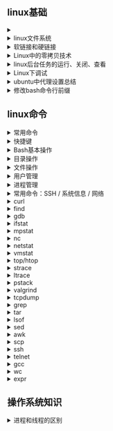 ## linux基础

<details>
<summary></summary>
</details>

<details>
<summary>linux文件系统</summary>

# Linux文件系统详解

Linux的文件系统要从Ext2讲起

操作系统管理文件除了要管理文件内容外，还需要管理文件的属性，如文件的rwx权限和文件属性(拥有者、群组、时间等)。文件系统通常会将这两部分内容保存到不同的区块，权限与属性放到inode中，实际文件内容则放到data block区块中。另外，还有一个超级区块(superblock)会记录整个文件系统的整体信息，包括inode和block的总量、使用量、剩余量等

每个inode与block都有编号，这三者的意义简略说明如下：

- superblock：记录此filesystem的整体信息，包括inode/block的总量、使用量、剩余量，以及文件系统的格式与相关信息
- inode：记录文件的属性，一个文件占用一个inode，同时记录此文件的数据所在的block号码
- block：实际记录文件的内容，若文件太大时，会占用多个block

superblock


[linux文件系统详解](https://blog.csdn.net/yuexiaxiaoxi27172319/article/details/45241923)

[鸟哥linux私房菜-认识Linux文件系统](https://wizardforcel.gitbooks.io/vbird-linux-basic-4e/content/59.html)

</details>

<details>
<summary>软链接和硬链接</summary>

</details>

<details>
<summary>Linux中的零拷贝技术</summary>

</details>

<details>
<summary>linux后台任务的运行、关闭、查看</summary>

# linux的后台任务运行、关闭、查看

## 1. &

  加在命令后，使该命令后台执行，如：
  ```
  # 在后台每10s执行一次test.sh脚本
  watch -n 10 sh test.sh &  
  ```

## 2. nohup

  配合`&`达到后台运行的任务脱离终端的目的
  ```
  nohup watch -n 10 sh test.sh &  
  ```

## 3. ctrl+z

  将一个正在前台运行的命令放到后台，并且处于暂停状态

## 4. jobs

  查看在当前后台运行的任务
  `-l`选项可显示所有任务的PID

## 5. fg

  将后台运行的任务调到前台继续运行，通过`fg %jobnumber`可以将制定任务调出

## 6. bg

  将一个在后台暂停的任务，变成在后台继续运行，如果后台有多个任务暂停，可以使用`bg %jobnumber`将指定任务继续

## 7. kill

  杀死后台任务，有两种方式：
  - 通过`jobs -l`查看后台任务的PID，然后执行`kill pid`
  - 通过`jobs`查看后台任务job号，然后执行`kill %jobnumber`

</details>

<details>
<summary>Linux下调试</summary>

# Linux调试工具

[参考教程](https://blog.csdn.net/paladinzh/article/details/91354900)https://www.jianshu.com/p/55cf1fa7a467

## 输出log

最简单快捷的调试方式，可以快速定位bug，可以利用文本分析工具awk/sed/grep快速在大量日志中找到错误信息

## GDB

GDB调试查看[这篇文章](command/gdb.md)

## strace

strace是用来跟踪系统调用的工具。

它最简单的用途是跟踪一个程序整个生命周期里所有的系统调用，并把调用参数和返回值以文本的方式输出。

strace还可以跟踪发给进程的信号。支持attach正在运行的进程strace -p <pid>，当多线程环境下，需要跟踪某个线程的系统调用，可以先ps -efL | grep <process name>查找出该进程，然后调用starace -p <pid>进行分析

strace用法请看[这篇文章](command/strace.md)

## pstack
用来跟踪进程栈，比如我们发现一个服务一直处于work状态（如假死状态，好似死循环），使用这个命令就能轻松定位问题所在；可以在一段时间内，多执行几次pstack，若发现代码栈总是停在同一个位置，那个位置就需要重点关注，很可能就是出问题的地方

pstack用法请看[这篇文章](command/pstack.md)

## core dump文件
在进程收到某些信号而终止运行时，将此时进程地址空间的内容以及有关进程状态的其他信息写到core文件中，例如我们平时的非法访问内存产生segment fault错误，利用gdb可以查看到到底是哪里发生了异常。有时候可以人为的向进程发送信号kill -11 <pid>，查看此时系统运行的状态，例如多线程下程序突然停住了，此时就可能发生了死锁，可以人为的产生信号，再来分析core dump。

## valgrind
包含很多工具：

Memcheck。这是valgrind应用最广泛的工具，一个重量级的内存检查器，能够发现开发中绝大多数内存错误使用情况，比如：使用未初始化的内存，使用已经释放了的内存，内存访问越界等。这也是本文将重点介绍的部分。

Callgrind。它主要用来检查程序中函数调用过程中出现的问题。

Cachegrind。它主要用来检查程序中缓存使用出现的问题。

Helgrind。它主要用来检查多线程程序中出现的竞争问题。

Massif。它主要用来检查程序中堆栈使用中出现的问题。

Extension。可以利用core提供的功能，自己编写特定的内存调试工具。

默认使用的就是memcheck工具，在c++中指针的使用，一不留神就会产生异常，就可以利用memcheck进行检查。个人一般用--track-origins=yes来定位未初始化变量的位置。

valgrind用法请看[这篇文章](command/valgrind.md)

## tcpdump

抓包用的，在开发网络应用的时候很给力,结合awk/sed/grep可以快速查找网络数据包

tcpdump用法请看[这篇文章](command/tcpdump.md)

</details>

<details>
<summary>ubuntu中代理设置总结</summary>

# ubuntu中代理设置总结

## 1. 全局环境变量

```
$ sudo vi /etc/environment
```

加入：

```
http_proxy=http://myproxy.server.com:8080/
https_proxy=http://myproxy.server.com:8080/
ftp_proxy=http://myproxy.server.com:8080/
no_proxy="localhost,127.0.0.1,localaddress,.localdomain.com"
HTTP_PROXY=http://myproxy.server.com:8080/
HTTPS_PROXY=http://myproxy.server.com:8080/
FTP_PROXY=http://myproxy.server.com:8080/
NO_PROXY="localhost,127.0.0.1,localaddress,.localdomain.com"
```

## 2. gtk3 应用代理

```
gsettings set org.gnome.system.proxy mode 'manual'
gsettings set org.gnome.system.proxy.http host 'myproxy.server.com'
gsettings set org.gnome.system.proxy.http port 8080
```

## 3. apt-get 代理

```
$ sudo vi /etc/apt/apt.conf.d/95proxies
```

新增文件内容：
```
Acquire::http::proxy "http://myproxy.server.com:8080/";
Acquire::ftp::proxy "ftp://myproxy.server.com:8080/";
Acquire::https::proxy "https://myproxy.server.com:8080/";
```

## 4. git 代理

4.1 http 及 https
```
git config --global http.proxy http://myproxy.server.com:8080
git config --global https.proxy https://myproxy.server.com:8080
```

4.2 git://协议代理
```
$ sudo apt-get install socat
$ sudo vi /usr/bin/gitproxy
```

```
--------------------------
#!/bin/bash

PROXY=myproxy.server.com
PROXYPORT=8080
PROXYAUTH=username:password
exec socat STDIO PROXY:$PROXY:$1:$2,proxyport=$PROXYPORT,proxyauth=$PROXYAUTH
--------------------------
```
```
$ sudo chmod +x /usr/bin/gitproxy
$ git config --global core.gitproxy gitproxy
```

</details>

<details>
<summary>修改bash命令行前缀</summary>

# 修改bash命令行前缀

## 强制开始bash颜色

ubuntu 中 `~/.bashrc` 中一般都有 `force_color_prompt=yes` 选项，把注释去掉即可

## PS1中的关键字

| 关键字 | 说明 |
| --- | --- |
| `\H` | 完整的主机名称 |
| `\h` | 仅取主机的第一个名字,到“.”结束 |
| `\u` | 当前用户的用户名 |
| `\w` | 完整的工作目录名称。宿主目录(如/hom/peter)会以~代替   |
| `\W` | 利用basename取得工作目录名称，所以只会列出最后一个目录 |
| `\$` | 提示字符，如果是root时，提示符为:#,普通用户则为:$|
| `\#` | 显示命令的编号(如30,31...) |
| `\t` | 显示时间为24小时格式，如：HH:MM:SS |
| `\T` | 显示时间为12小时格式 |
| `\A` | 显示时间为24小时格式:  HH:MM |
| `\d` | 代表日期,格式为weekday month date, 例如："Tue May 26" |
| `\v` | bash的版本信息 |

## 自定义前缀

在`~/.bashrc`末尾添加如下内容：

```
export PS1='[\u@\h \W]\$'
```

或者修改预设PS1值

</details>

## linux命令

<details>
<summary>常用命令</summary>

| 命令 | 效果 |
| --- | --- |
| `ssh -D 7001 -fTNnC root@129.226.69.149` | sock5代理：本地端口7001的数据转发到远程服务器129.226.69.149转发出去 |
| `ssh -CqTnN -L 0.0.0.0:8443:192.168.1.2:443  user@192.168.1.3` | 正向代理：将本地主机的8443端口，通过192.168.1.3转发到192.168.1.2:443 |
| `ssh -CqTnN -R 0.0.0.0:8443:192.168.1.2:443  user@202.115.8.1` | 反向代理：将外网主机（202.115.8.1）端口（8443）转发到内网主机 192.168.1.2:443 |
| `python -m SimpleHTTPServer 8000` | 利用python启动一个简单的本地服务器,root为命令启动目录 |
| <code>history \| awk '{a[$2]++}END{for(i in a){print a[i] " " i}}' \| sort -rn \| head</code> | 列出最常使用的十个命令 |
| <code>netstat -n \| awk '/^tcp/ {++tt[$NF]} END {for (a in tt) print a, tt[a]}'</code> | 列出所有网络状态：ESTABLISHED/TIME_WAIT/FIN_WAIT1/FIN_WAIT2 |
| `sshfs name@server:/path/to/folder /path/to/mount/point` | 使用ssh挂载远程文件目录到本地 |
| <code>ps aux \| sort -nk +4 \| tail</code> | 显示前十个运行的进程并按内存使用量排序 |
| `while sleep 1;do tput sc;tput cup 0 $(($(tput cols)-29));date;tput rc;done&` | 终端右上角显示时钟 |
| <code>wget -qO - "http://www.tarball.com/tarball.gz" \| tar zxvf -</code> | 从网络上的压缩文件中解出一个文件夹，并避免保存中间文件 |
| `python -c "import test.pystone;print(test.pystone.pystones())"` | 性能测试：测量处理器性能 |
| `dd if=/dev/zero of=/dev/null bs=1M count=32768` | 性能测试：测试内存带宽 |
| `mount /path/to/file.iso /mnt/cdrom -oloop` | Linux下挂载一个iso文件 |
| `ssh -t hostA ssh hostB` | 通过主机A直接ssh到主机B |
| `wget -r -l1 --no-parent -nH -nd -P/tmp -A".gif,.jpg" http://example.com/images` | 下载一个网站的所有图片 |
| <code>lsof -P -i -n \| cut -f 1 -d " " \| uniq \| tail -n +2</code> | 显示当前正在使用网络的进程 |
| `:w !sudo tee > /dev/null %` | vim中保存一个没有权限的文件 |
| **grep** |  |
| `grep -i "the" demo_file` | 文件中查找字符串 |
| `grep -r "ramesh" *` | 在一个文件夹下递归查找包含字符串"ramesh"的文件 |
| `grep -A 3 -i "the" demo_file` | 输出成功匹配的行以及之后的三行 |
| **文件查找** |  |
| `find . -inname *.c` | 查找当前目录下以.c结尾的文件，忽略大小写 |
| `find . -type f -newermt "2010-01-01" ! -newermt "2010-06-01"` | 按照日期范围查找文件 |
| <code>find / -size +500M -print0 \| xargs -0 du -m \| sort -nr</code> | 查找500M以上的大文件，按文件大小排序输出 |
| `find -iname "MyProgram.c" -exec md5sum {} \` | 对找到的文件执行某个命令 |
| `find ~ -empty` | 查找家目录下的空文件 |
| **软件管理** |  |
| `apt install xxx` | 安装软件 |
| `apt update && apt upgrade` | 更新系统 |
| `apt remove xxx` | 卸载软件 |
| `dpkg -i xxx.deb` | 安装本地软件 |
| `dpkg --list` | 列出所安装的软件包 |
| `dpkg --status package_name` | 确定是否安装了一个软件包 |
| `apt-cache show package_name` | 显示所安装软件包的信息 |
| `dpkg --search file_name` | 查找安装了某个文件的软件包 |
| **解压缩打包** |  |
| `tar cvf archive_name.tar dirname/` | 创建一个新的tar文件 |
| `tar xvf archive_name.tar` | 解压tar文件 |
| `tar tvf archive_name.tar` | 查看tar文件 |
| `gzip test.txt` | 创建一个*.gz的压缩文件 |
| `gzip -d test.txt.gz` | 解压*.gz文件 |
| `gzip -l test.txt.gz` | 显示压缩比率 |
| `tar zxvf test.tar.gz -C dir/` | 解压*.tar.gz文件到指定文件夹 |
| `bzip2 test.txt` | 创建*.bz2压缩文件 |
| `bzip2 -d test.txt.gz` | 解压*.bz2文件 |
| <code>objdump -x xxx.so \| grep NEEDED</code> | linux查看依赖的库 |
| <code>objdump -x 可执行程序名 \| grep NEEDED</code> | 查看可执行程序依赖的库 |
| `ldd xxx.so` | 查看缺少的库 |

</details>

<details>
<summary>快捷键</summary>

| 快捷键 | 说明 |
| --- | --- |
| `CTRL+A` | 移动到行首，同 `<Home>` |
| `CTRL+B` | 向后移动，同 `<Left>` |
| `CTRL+C` | 结束当前命令 |
| `CTRL+D` | 删除光标前的字符，同 `<Delete>` ，或者没有内容时，退出会话 |
| `CTRL+E` | 移动到行末，同 `<End>` |
| `CTRL+F` | 向前移动，同 `<Right>` |
| `CTRL+G` | 退出当前编辑（比如正在 `CTRL+R` 搜索历史时） |
| `CTRL+H` | 删除光标左边的字符，同 `<Backspace>` |
| `CTRL+K` | 删除光标位置到行末的内容 |
| `CTRL+L` | 清屏并重新显示 |
| `CTRL+N` | 移动到命令历史的下一行，同 `<Down>` |
| `CTRL+O` | 类似回车，但是会显示下一行历史 |
| `CTRL+P` | 移动到命令历史的上一行，同 `<Up>` |
| `CTRL+R` | 历史命令反向搜索，使用 `CTRL+G` 退出搜索 |
| `CTRL+S` | 历史命令正向搜索，使用 `CTRL+G` 退出搜索 |
| `CTRL+T` | 交换前后两个字符 |
| `CTRL+U` | 删除字符到行首 |
| `CTRL+V` | 输入字符字面量，先按 `CTRL+V` 再按任意键 |
| `CTRL+W` | 删除光标左边的一个单词 |
| `CTRL+X` | 列出可能的补全 |
| `CTRL+Y` | 粘贴前面 `CTRL+u/k/w` 删除过的内容 |
| `CTRL+Z` | 暂停前台进程返回 bash，需要时可用 `fg` 将其切换回前台 |
| `CTRL+_` | 撤销（undo），有的终端将 `CTRL+_` 映射为 `CTRL+/` 或 `CTRL+7` |
| `ALT+b ` | 向后（左边）移动一个单词 |
| `ALT+d ` | 删除光标后（右边）一个单词 |
| `ALT+f ` | 向前（右边）移动一个单词 |
| `ALT+t ` | 交换字符 |
| `ALT+BACKSPACE` | 删除光标前面一个单词，类似 `CTRL+W`，但不影响剪贴板 |
| `CTRL+X CTRL+X` | 连续按两次 `CTRL+X`，光标在当前位置和行首来回跳转 |
| `CTRL+X CTRL+E` | 用你指定的编辑器，编辑当前命令 |

</details>

<details>
<summary>Bash基本操作</summary>

| 命令 | 说明 |
| --- | --- |
| exit                | 退出当前登陆 |
| env                 | 显示环境变量 |
| echo $SHELL         | 显示你在使用什么 SHELL |
| bash                | 使用 bash，用 exit 返回 |
| which bash          | 搜索 $PATH，查找哪个程序对应命令 bash |
| whereis bash        | 搜索可执行，头文件和帮助信息的位置，使用系统内建数据库 |
| whatis bash         | 查看某个命令的解释，一句话告诉你这是干什么的 |
| clear               | 清初屏幕内容 |
| reset               | 重置终端（当你不小心 cat 了一个二进制，终端状态乱掉时使用） |

</details>


<details>
<summary>目录操作</summary>

| 命令 | 说明 |
| --- | --- |
| cd                  | 返回自己 $HOME 目录 |
| cd {dirname}        | 进入目录 |
| pwd                 | 显示当前所在目录 |
| mkdir {dirname}     | 创建目录 |
| mkdir -p {dirname}  | 递归创建目录 |
| pushd {dirname}     | 目录压栈并进入新目录 |
| popd                | 弹出并进入栈顶的目录 |
| dirs -v             | 列出当前目录栈 |
| cd -                | 回到之前的目录 |
| cd -{N}             | 切换到目录栈中的第 N个目录，比如 cd -2 将切换到第二个 |

</details>

<details>
<summary>文件操作</summary>

| 命令 | 说明 |
| --- | --- |
| ls                  | 显示当前目录内容，后面可接目录名：ls {dir} 显示指定目录 |
| ls -l               | 列表方式显示目录内容，包括文件日期，大小，权限等信息 |
| ls -1               | 列表方式显示目录内容，只显示文件名称，减号后面是数字 1 |
| ls -a               | 显示所有文件和目录，包括隐藏文件（.开头的文件/目录名） |
| ln -s {fn} {link}   | 给指定文件创建一个软链接 |
| cp {src} {dest}     | 拷贝文件，cp -r dir1 dir2 可以递归拷贝（目录） |
| rm {fn}             | 删除文件，rm -r 递归删除目录，rm -f 强制删除 |
| mv {src} {dest}     | 移动文件，如果 dest 是目录，则移动，是文件名则覆盖 |
| touch {fn}          | 创建或者更新一下制定文件 |
| cat {fn}            | 输出文件原始内容 |
| any_cmd > {fn}      | 执行任意命令并将标准输出重定向到指定文件 |
| more {fn}           | 逐屏显示某文件内容，空格翻页，q 退出 |
| less {fn}           | 更高级点的 more，更多操作，q 退出 |
| head {fn}           | 显示文件头部数行，可用 head -3 abc.txt 显示头三行 |
| tail {fn}           | 显示文件尾部数行，可用 tail -3 abc.txt 显示尾部三行 |
| tail -f {fn}        | 持续显示文件尾部数据，可用于监控日志 |
| nano {fn}           | 使用 nano 编辑器编辑文件 |
| vim {fn}            | 使用 vim 编辑文件 |
| diff {f1} {f2}      | 比较两个文件的内容 |
| wc {fn}             | 统计文件有多少行，多少个单词 |
| chmod 644 {fn}      | 修改文件权限为 644，可以接 -R 对目录循环改权限 |
| chgrp group {fn}    | 修改文件所属的用户组 |
| chown user1 {fn}    | 修改文件所有人为 user1, chown user1:group1 fn 可以修改组 |
| file {fn}           | 检测文件的类型和编码 |
| basename {fn}       | 查看文件的名字（不包括路径） |
| dirname {fn}        | 查看文件的路径（不包括名字） |
| grep {pat} {fn}     | 在文件中查找出现过 pat 的内容 |
| grep -r {pat} .     | 在当前目录下递归查找所有出现过 pat 的文件内容 |
| stat {fn}           | 显示文件的详细信息 |

</details>


<details>
<summary>用户管理</summary>

| 命令 | 说明 |
| --- | --- |
| whoami              | 显示我的用户名 |
| who                 | 显示已登陆用户信息，w / who / users 内容略有不同 |
| w                   | 显示已登陆用户信息，w / who / users 内容略有不同 |
| users               | 显示已登陆用户信息，w / who / users 内容略有不同 |
| passwd              | 修改密码，passwd {user} 可以用于 root 修改别人密码 |
| finger {user}       | 显示某用户信息，包括 id, 名字, 登陆状态等 |
| adduser {user}      | 添加用户 |
| deluser {user}      | 删除用户 |
| w                   | 查看谁在线 |
| su                  | 切换到 root 用户 |
| su -                | 切换到 root 用户并登陆（执行登陆脚本） |
| su {user}           | 切换到某用户 |
| su -{user}          | 切换到某用户并登陆（执行登陆脚本） |
| id {user}           | 查看用户的 uid，gid 以及所属其他用户组 |
| id -u {user}        | 打印用户 uid |
| id -g {user}        | 打印用户 gid |
| write {user}        | 向某用户发送一句消息 |
| last                | 显示最近用户登陆列表 |
| last {user}         | 显示登陆记录 |
| lastb               | 显示失败登陆记录 |
| lastlog             | 显示所有用户的最近登陆记录 |
| sudo {command}      | 以 root 权限执行某命令 |

</details>

<details>
<summary>进程管理</summary>

| 命令 | 说明 |
| --- | --- |
| ps                        | 查看当前会话进程 |
| ps ax                     | 查看所有进程，类似 ps -e |
| ps aux                    | 查看所有进程详细信息，类似 ps -ef |
| ps auxww                  | 查看所有进程，并且显示进程的完整启动命令 |
| ps -u {user}              | 查看某用户进程 |
| ps axjf                   | 列出进程树 |
| ps xjf -u {user}          | 列出某用户的进程树 |
| ps -eo pid,user,command   | 按用户指定的格式查看进程 |
| ps aux | grep httpd       | 查看名为 httpd 的所有进程 |
| ps --ppid {pid}           | 查看父进程为 pid 的所有进程 |
| pstree                    | 树形列出所有进程，pstree 默认一般不带，需安装 |
| pstree {user}             | 进程树列出某用户的进程 |
| pstree -u                 | 树形列出所有进程以及所属用户 |
| pgrep {procname}          | 搜索名字匹配的进程的 pid，比如 pgrep apache2 |
| kill {pid}                | 结束进程 |
| kill -9 {pid}             | 强制结束进程，9/SIGKILL 是强制不可捕获结束信号 |
| kill -KILL {pid}          | 强制执行进程，kill -9 的另外一种写法 |
| kill -l                   | 查看所有信号 |
| kill -l TERM              | 查看 TERM 信号的编号 |
| killall {procname}        | 按名称结束所有进程 |
| pkill {procname}          | 按名称结束进程，除名称外还可以有其他参数 |
| top                       | 查看最活跃的进程 |
| top -u {user}             | 查看某用户最活跃的进程 |
| any_command &             | 在后台运行某命令，也可用 CTRL+Z 将当前进程挂到后台 |
| jobs                      | 查看所有后台进程（jobs） |
| bg                        | 查看后台进程，并切换过去 |
| fg                        | 切换后台进程到前台 |
| fg {job}                  | 切换特定后台进程到前台 |
| trap cmd sig1 sig2        | 在脚本中设置信号处理命令 |
| trap "" sig1 sig2         | 在脚本中屏蔽某信号 |
| trap - sig1 sig2          | 恢复默认信号处理行为 |
| nohup {command}           | 长期运行某程序，在你退出登陆都保持它运行 |
| nohup {command} &         | 在后台长期运行某程序 |
| disown {PID|JID}          | 将进程从后台任务列表（jobs）移除 |
| wait                      | 等待所有后台进程任务结束 |

</details>

<details>
<summary>常用命令：SSH / 系统信息 / 网络</summary>

| 命令 | 说明 |
| --- | --- |
| ssh user@host             | 以用户 user 登陆到远程主机 host |
| ssh -p {port} user@host   | 指定端口登陆主机 |
| ssh-copy-id user@host     | 拷贝你的 ssh key 到远程主机，避免重复输入密码 |
| scp {fn} user@host:path   | 拷贝文件到远程主机 |
| scp user@host:path dest   | 从远程主机拷贝文件回来 |
| scp -P {port} ...         | 指定端口远程拷贝文件 |
| uname -a                  | 查看内核版本等信息 |
| man {help}                | 查看帮助 |
| man -k {keyword}          | 查看哪些帮助文档里包含了该关键字 |
| info {help}               | 查看 info pages，比 man 更强的帮助系统 |
| uptime                    | 查看系统启动时间 |
| date                      | 显示日期 |
| cal                       | 显示日历 |
| vmstat                    | 显示内存和 CPU 使用情况 |
| vmstat 10                 | 每 10 秒打印一行内存和 CPU情况，CTRL+C 退出 |
| free                      | 显示内存和交换区使用情况 |
| df                        | 显示磁盘使用情况 |
| du                        | 显示当前目录占用，du . --max-depth=2 可以指定深度 |
| uname                     | 显示系统版本号 |
| hostname                  | 显示主机名称 |
| showkey -a                | 查看终端发送的按键编码 |
| ping {host}               | ping 远程主机并显示结果，CTRL+C 退出 |
| ping -c N {host}          | ping 远程主机 N 次 |
| traceroute {host}         | 侦测路由连通情况 |
| mtr {host}                | 高级版本 traceroute |
| host {domain}             | DNS 查询，{domain} 前面可加 -a 查看详细信息 |
| whois {domain}            | 取得域名 whois 信息 |
| dig {domain}              | 取得域名 dns 信息 |
| route -n                  | 查看路由表 |
| netstat -a                | 列出所有端口 |
| netstat -an               | 查看所有连接信息，不解析域名 |
| netstat -anp              | 查看所有连接信息，包含进程信息（需要 sudo） |
| netstat -l                | 查看所有监听的端口 |
| netstat -t                | 查看所有 TCP 链接 |
| netstat -lntu             | 显示所有正在监听的 TCP 和 UDP 信息 |
| netstat -lntup            | 显示所有正在监听的 socket 及进程信息 |
| netstat -i                | 显示网卡信息 |
| netstat -rn               | 显示当前系统路由表，同 route -n |
| ss -an                    | 比 netstat -an 更快速更详细 |
| ss -s                     | 统计 TCP 的 established, wait 等 |
| wget {url}                | 下载文件，可加 --no-check-certificate 忽略 ssl 验证 |
| wget -qO- {url}           | 下载文件并输出到标准输出（不保存） |
| curl -sL {url}            | 同 wget -qO- {url} 没有 wget 的时候使用 |
| sz {file}                 | 发送文件到终端，zmodem 协议 |
| rz                        | 接收终端发送过来的文件 |

</details>

<details>
<summary>curl</summary>

# curl

## 设置代理

`curl -v`可以确定代理是否设置成功

- 1. 传参代理

每次访问都需要写代理参数：

```
curl -x socks5://127.0.0.1:7001 http://www.google.com
```

- 2. 设置配置文件

每次下载都会自动使用代理：

```
vim ~/.curlrc

socks5 = "127.0.0.1:7001"
```

如果临时不需要代理使用以下参数：

```
curl --noproxy "*" http://www.google.com
```

</details>

<details>
<summary>find</summary>

# find、locate、whereis、which、grep等查找命令

## find

find命令用来在指定目录下查找文件。任何位于参数之前的字符串都将被视为欲查找的目录名。
如果使用该命令时，不设置任何参数，则find命令将在当前目录下查找子目录与文件。并且将查找到的子目录和文件全部进行显示。

https://blog.csdn.net/wzzfeitian/article/details/40985549
https://www.runoob.com/linux/linux-comm-find.html
https://man.linuxde.net/find

## locate

## whereis

## which

## grep

https://www.runoob.com/linux/linux-comm-grep.html
https://man.linuxde.net/grep

</details>

<details>
<summary>gdb</summary>

# GDB调试工具

## 1. 命令行GDB调试

使用gdb调试，编译时要用-g选项，并使用-O级优化

### 1.1 常用命令

| 命令 | 简写 | 命令说明 |
| :--- | :--- | :------- |
| list | l | 显示多行源代码 |
| break n | b n | 在第n行设置断点 |
| break if | b if | 当满足某个条件时停止 |
| delete n | d n | 删除断点 |
| disable |  | 禁用断点 |
| enable |  | 启用断点 |
| info | i | 描述程序状态，比如：i break显示有哪些断点 |
| run | r | 开始运行程序 |
| display | disp | 跟踪查看某个变量，每次停下来都显示其值 |
| print | p | 打印内部变量值 |
| watch |  | 监视变量新旧值变化 |
| step | s | 下一步 |
| next | n | 下一条语句 |
| continue | c | 继续运行程序，直到遇到下一个断点 |
| finish |  | 跳出当前函数 |
| set var name = v |  | 设置变量的值 |
| backtrace | bt | 查看堆栈 |
| start |  | 开始执行程序，在main函数的第一条语句前停下 |
| frame | f | 查看栈帧 |
| quit | q | 离开gdb |
| edit |  | 在gdb中进行编辑 |
| whatis |  | 查看变量的类型 |
| search |  | 搜索源文件中的文本 |
| file |  | 装入需要调试的程序 |
| kill |  | 终止正在调试的程序 |


### 1.2 gdb调试多进程

1. 先运行服务器，然后找到目标子进程的PID，再将其附加(attach)到gdb调试器
  ```
  attach <pid>
  ```

2. 调试器选项`follow-work-mode`
  `follow-fork-mode`选项允许我们选择程序在执行fork系统调用之后是继续调试父进程还是调试子进程，在启动gdb之后通过下面的命令设置：
  ```
  set follow-fork-mode child  //调试子进程
  set follow-fork-mode parent //调试父进程
  ```
3. 调试器选项`detach-on-fork`
  `detach-on-fork`选项指示gdb在fork后调试某个进程时，是断开(detach)另一个进程的调试还是交给gdb控制
  ```
  set detach-on-fork [on|off]
  ```
  - on：表示断开另一个进程
  - off：gdb将控制父进程和子进程。当follow-frok-mode指定的进程被调试时，另一个进程处于暂停(suspended)状态

### 1.3. gdb调试多线程

gdb有一组命令可辅助多线程程序的调试：

- info threads：显式当前可调试的所有线程。gdb会为每个线程分配一个ID，我们可以使用这个ID来操作对应的线程，ID前有*号的线程是当前被调试的线程

- thread ID：调试目标ID指定的线程

- set scheduler-locking [off|on|step]：调试多线程程序时，默认除了被调试的线程在执行外，其他线程也在继续执行。通过这个命令可以只让被调试的线程运行：

  该命令设置scheduler-locking的值：
  - off代表不锁定任何线程，即所有线程都可以继续执行
  - on表示只有当前调试线程会继续执行
  - step表示在单步执行时，除了next过一个函数的情况(这其实是一个设置断点然后continue的行为)以外，只有当前线程执行

调试进程池和线程池程序时：可以先将池中的进程个数或线程个数减少至1，以观察程序逻辑是否正确，然后逐步增加进程和线程的数量，以调试进程或线程的同步是否正确

### 1.4. 调试core dump

core dump又叫核心转储, 当程序运行过程中发生异常, 程序异常退出时, 由操作系统把程序当前的内存状况存储在一个core文件中, 叫core dump. (linux中如果内存越界会收到SIGSEGV信号，然后就会core dump)

#### 1.4.1 造成segment fault，产生core dump的可能原因

- 内存访问越界

  - 由于使用错误的下标，导致数组访问越界

  - 搜索字符串时，依靠字符串结束符来判断字符串是否结束，但是字符串没有正常的使用结束符

  - 使用strcpy, strcat, sprintf, strcmp, strcasecmp等字符串操作函数，将目标字符串读/写爆。应该使用strncpy, strlcpy, strncat, strlcat, snprintf, strncmp, strncasecmp等函数防止读写越界。

- 多线程程序使用了线程不安全的函数

- 多线程读写的数据未加锁保护。对于会被多个线程同时访问的全局数据，应该注意加锁保护，否则很容易造成core dump

- 非法指针

  - 使用空指针

  - 随意使用指针转换。一个指向一段内存的指针，除非确定这段内存原先就分配为某种结构或类型，或者这种结构或类型的数组，否则不要将它转换为这种结构或类型的指针，而应该将这段内存拷贝到一个这种结构或类型中，再访问这个结构或类型。这是因为如果这段内存的开始地址不是按照这种结构或类型对齐的，那么访问它时就很容易因为bus error而core dump.

- 堆栈溢出.不要使用大的局部变量（因为局部变量都分配在栈上），这样容易造成堆栈溢出，破坏系统的栈和堆结构，导致出现莫名其妙的错误。

#### 1.4.2 配置操作系统使其产生core文件

首先通过ulimit命令查看一下系统是否配置支持了dump core的功能。通过ulimit -c或ulimit -a，可以查看core file大小的配置情况，如果为0，则表示系统关闭了dump core。可以通过ulimit -c unlimited来打开。 **若发生了段错误，但没有core dump，可能是由于系统禁止core文件的生成。**

解决方法:
```
$ulimit -c unlimited　　（只对当前shell进程有效）
```
或在~/.bashr*　的最后加入： ulimit -c unlimited （一劳永逸）

查看系统是否禁止core文件生成：

```
\# ulimit -c

0

$ ulimit -a

core file size          (blocks, -c) 0

data seg size           (kbytes, -d) unlimited

file size               (blocks, -f) unlimited
```

#### 1.4.3 用gdb查看core文件

发生core dump之后, 用gdb进行查看core文件的内容, 以定位文件中引发core dump的行.

```
gdb [exec file]  \[ core file]
```

如: 

```
gdb ./test test.core
```

#### 1.4.4 使用core文件定位core dump位置

先使用命令 gdb [exec file]  \[ core file]查看core文件，然后输入where命令，gdb就会输出coredump的位置。


### 1.5. 调试宏

调试宏需要gcc在编译时加上`-ggdb3`参数，然后可以使用下面的gdb宏调试命令来查看宏：

- info macro：查看这个宏在哪些文件被引用，以及宏定义是什么样的
- macro：查看宏展开的样子

### 1.6. 源文件

有时候使用gdb调试提示找不到源文件，这时候需要注意两点：

- 编译时是否加-g参数以及保护debug信息
- 源码路径是否设置正确，可以使用gdb的`directory`命令来设置源文件的目录

### 1.7. 条件断点

```
break [where] if [condition]
```

### 1.8. 命令行参数

如果调试的程序运行时需要命令行参数，有两种方法设置：

- gdb命令行的`-args`参数
- gdb环境中`set args`命令

### 1.9. x命令

无需变量名查看内存

### 1.10. command命令

command命令可以将一组gdb命令打包，当断点到达时，自动执行command打包的gdb命令

### 1.11. 调试脚本

优点：

- 自己定义一些方便的命令，比如打印STL容器中的内容
- 不用每次打开gdb都要重新打一次断点

使用方法：

一般有三种方法：https://blog.csdn.net/cnsword/article/details/16337031

好用的调试脚本推荐：

- 查看STL容器：http://www.yolinux.com/TUTORIALS/src/dbinit_stl_views-1.03.txt
- gdb init：https://github.com/gdbinit/Gdbinit/blob/master/gdbinit

参考：

[gdb中应该知道的几个调试方法](https://coolshell.cn/articles/3643.html)

[使用gdb调试多进程程序](https://www.ibm.com/developerworks/cn/linux/l-cn-gdbmp/index.html)

## 2. 图像界面调试

### 2.1 gdb自带的tui

```
gdb --tui a.out
```

更具体的使用方法参考[该博客](https://blog.csdn.net/xu415/article/details/19021759)

### 2.2 在浏览器显示调试界面---gdbgui

[Github项目地址](https://github.com/cs01/gdbgui)

#### 2.2.1 安装：

```
curl https://raw.githubusercontent.com/cs01/pipx/master/get-pipx.py | python3

pipx install gdbgui
```

#### 2.2.2 使用：

```
gdbgui -p 10001 -r "a.out"
```
-p 制定端口号 -r 表示远程remote调试

运行之后就可以在本地浏览器调试服务器程序

[参考教程](https://blog.csdn.net/songchuwang1868/article/details/86132281)
</details>

<details>
<summary>ifstat</summary>

# ifstat

ifstat(interface statistics)：简单的网络流量监测工具
常用选项如下：
-a 监测系统上的所有网卡接口
-i 指定要监测的网卡接口
-t 在每行输出信息前加上时间戳
-b 以Kbit/s为单位显示数据，而不是默认的KB/s
delay 采样间隔(单位为s)，即每隔delay的时间输出一次统计信息
count 采样次数，即共输出count次统计信息

</details>

<details>
<summary>mpstat</summary>

# mpstat

mpstat(multi-processor statistics)：实时监测多个处理器系统上每个CPU的使用情况
mpstat的典型用法是：
mpstat [-P {|ALL}] [interval [count]]
P 指定要监控的CPU号(0~CPU个数-1)，ALL表示监听所有CPU
interval：采样间隔(单位是s)，即每隔interval的时间输出一次统计情况
count：采样次数，即共输出count次统计信息

</details>

<details>
<summary>nc</summary>

# nc

nc(netcat)用来快速构建网络连接：
* 可以让它以服务器方式运行，监听某个端口并接收客户连接，因此它可以用来调试客户端程序
* 也可以使之以客户端方式运行，向服务器发起连接并收发数据，因此它可以用来调试服务器程序，此时的行为类似于telnet

nc命令常用选项：
-i 设置数据包传送的时间间隔
-l 以服务器方式运行，监听指定端口 nc命令默认以客户端方式运行
-k 重复接受并处理某个端口上的所有连接，必须与-l选项一起使用
-n 使用IP地址表示主机，而不是主机名；使用数字表示端口号，而不是服务名称
-p 当nc命令以客户端方式运行时，强制其使用指定的端口号
-s 设置本地主机发送出的数据包的IP地址
-C 将CR和LF两个字符作为行结束符
-u 使用UDP协议，nc命令默认使用的传输层协议是TCP协议
-w 如果nc客户端在指定时间内没有检测到任何输入，则退出
-X 当nc客户端和代理服务器通信时，该选项指定它们之间使用的通信协议。目前nc支持的代理协议包括4:(socks4) 5:(socks5) connect(HTTPS proxy)，nc默认使用socks5
-x 指定目标代理服务器的IP地址和端口号
   例如：从Kongming20连接到ernest-laptop上的squid代理服务器，并通过它访问www.baidu.com的Web服务：
   $ nc -x ernest-laptop:1080 -X connect www.baidu.com 80
-z 扫描目标机器上的某个或某些服务是否开启(端口扫描)
   例如：扫描机器ernest-laptop上端口号20~50之间的服务：
   $ nc -z ernest-laptop 20-50

</details>

<details>
<summary>netstat</summary>

# netstat

netstat是一个功能很强大的网络信息统计工具，它可以打印本地网卡接口上的全部连接、路由表信息、网卡接口信息等。
netstat主要使用它来显示TCP连接及状态信息，要获得路由表信息和网卡接口信息，可以使用输出内容更丰富的route和ifconfig命令
netstat命令常用的选项：
-n 使用IP地址表示主机，而不是主机名；使用数字表示端口号，而不是服务名称
-a 显示结果中也包含监听socket
-t 仅显示TCP连接
-r 显示路由信息
-i 显示网卡接口的数据流量
-c 每隔1s输出一次
-o 显示socket定时器(比如保活定时器)的信息
-p 显示socket所属的进程的PID和名字

</details>

<details>
<summary>vmstat</summary>

# vmstat

vmstat(virtual memory statistics)：实时输出系统的各种资源的使用情况，比如进程信息、内存使用、CPU使用率以及IO使用情况
vmstat选项和参数：
-f 显示系统自启动以来执行的fork次数
-s 显示内存相关的统级信息以及多种系统活动的数量(CPU上下文切换次数)
-d 显示磁盘相关的统计信息
-p 显示指定磁盘分区的统计信息
-S 使用指定单位显示 参数k、K、m、M分别代表1000、1024、1000000和1048576字节
delay 采样间隔(单位为s)，即每隔delay的时间输出以此统计信息
count 采样次数，即共输出count统计信息

</details>

<details>
<summary>top/htop</summary>

</details>

<details>
<summary>strace</summary>

# strace

strace只能统计发生的内核态的程序异常，如果故障发生在用户态，则要使用[ltrace](command/ltrace.md)

## strace是什么？

strace是一个可用于诊断、调试的Linux用户空间跟踪器，可以用它来监控用户空间进程和内核的交互，比如系统调用、信号传递、进程状态变更等

> strace的底层使用内核的ptrace特性来实现其功能

我们都知道，在Linux中，进程并不能直接访问硬件设备，所以进程在读取磁盘文件、接收网络数据等操作时，需要将用户态模式切换到内核态，然后调用系统调用来进行这行操作。而strace则可以通过监控一个进程产生的系统调用，包括其参数，返回值，执行消耗的时间、调用次数、成功和失败的次数等来了解一个进程

**一个简单的例子来说明：**

假如有个叫some_serve的软件包，启动时报错，查看日志和输出时只能看出来似乎是初始化日志失败，但具体什么原因导致的呢？

启动命令：

```
./some_server ./conf/some_server.conf
```

输出：

```
FATAL: InitLogFile failed
```

这时候我们可以使用strace看看：
```
strace -tt -f ./some_server ./conf/some_server.conf
```
查看输出的时候，我们可以看到在输出错误前有个open系统调用调用失败:

```
open("/usr/local/apps/some_server/log//server_agent.log", O_RDWR|O_CREAT|O_APPEND|O_LARGEFILE, 0666) = -1 ENOENT (No such file or directory)
```
open返回错误码-1，系统错误号为ENOENT，我们通过查看open系统调用的man手册，找到ENOENT对应的错误发生原因即可解决该问题


## strace怎么用？

### strace两种运行模式

- 一种是通过它启动要跟踪的进程，这时在原本的命令前加上strace即可。比如我们要跟踪 "ls -lh /var/log/messages" 这个命令的执行，可以这样：

  ```
  strace ls -lh /var/log/messages
  ```

- 另外一种是跟踪已经在运行的进程，在不中断进程执行的情况下，理解它在干嘛。 这时给strace传递个-p pid 选项即可。

  ```
  //先得到程序的进程id
  pidof some_server
  //然后跟踪该进程
  strace -p <pid>
  ```
### strace常用选项

- -tt 每行输出前，显示毫秒级别的时间
- -T 显示每次系统调用花费的时间
- -v 对某些系统调用，打印完整的环境变量、文件stat结构
- -f 追踪目标进程及其所有子进程
- -e 控制要跟踪的事件和跟踪行为，比如指定要跟踪的系统调用名称
- -o 把strace的输出单独写到指定文件
- -s 当系统调用的某个参数是字符串时，最多输出指定长度的内容，默认32字节
- -p 指定要跟踪的进程pid，要跟踪多个pid，重复多次-p选项即可

例如：跟踪nginx，看启动时都访问了哪些文件：
```
strace -tt -T -f -e trace=file -o /data/log/strace.log -s 1024 ./nginx
```
其中`-e trace=file`指定只显示和文件访问相关的系统调用，像这样可用的选项都有：

- -e trace=file 跟踪和文件访问相关的调用(参数中有文件名)
- -e trace=process 和进程管理相关的调用，如fork/exec/exit_group
- -e trace=network 和网络通信相关的调用，如socket/sendto/connect
- -e trace=signal 信号发送和处理相关调用，如kill/sigaction
- -e trace=desc 和文件描述符相关调用，如write/read/select/epoll
- -e trace=ipc 和进程间通信相关调用，如shmget

绝大多数情况下，我们使用上面的组合名字就够了，如果实在需要跟踪具体的系统调用时，要注意c库和底层系统调用的区别：

> 比如，我们知道创建进程使用的fork函数，但在glibc中，fork调用实际上映射到了更底层的clone系统调用。所以使用strace时，得指定-e trace=clone，而不是-e trace=fork

## strace问题定位案例

### 定位进程异常退出

问题：

> 机器上有个叫做run.sh的常驻脚本，运行一分钟后会死掉，需要查出死因

定位：

进程还在运行时，通过ps命令获取其pid，假设得到其pid为24298
```
strace -o strace.log -tt -p 24298
```
查看strace.log，我们在最后2行看到如下内容：
```
22:47:42.803937 wait4(-1,  <unfinished ...>
22:47:43.228422 +++ killed by SIGKILL +++
```
可以看到，进程是被其他进程用KILL信号杀死的。通过分析发现，是机器上的一个监控脚本在监控一个叫做run.sh的进程，当发现run.sh的进程数大于2时，就会把它杀死重启，结果导致该run.sh脚本被误杀

进程被杀退出时，strace会输出kill by SIGX(SIGX表示发送给进程的信号)，那么，进程自己退出时会输出什么呢？

以下面的程序test_exit为例，使用strace分析其退出时的情况：
```
#include <stdio.h>
#include <stdlib.h>

int main(int argc, char **argv) {
       exit(1);
}
```

使用strace跟踪该程序：
```
strace -tt -e trace=process -f ./test_exit
```

输出：
```
23:07:24.672849 execve("./test_exit", ["./test_exit"], [/* 35 vars */]) = 0
23:07:24.674665 arch_prctl(ARCH_SET_FS, 0x7f1c0eca7740) = 0
23:07:24.675108 exit_group(1)           = ?
23:07:24.675259 +++ exited with 1 +++
```

可以看出，进程自己退出时(调用exit函数，或从main函数返回)，最终调用的exit_group系统调用，并且strace会输出exited with x(x为退出码)

> exit_group是exit函数底层真正调用的系统调用

### 定位共享内存异常

有个服务启动报错：
```
shmget 267264 30097568: Invalid argument
Can not get shm...exit!
```

错误日志大概告诉我们获取共享内存时出错，通过strace查看：
```
strace -tt -f -e trace=ipc ./a_mon_svr ../conf/a_mon_svr.conf
```

输出：
```
22:46:36.351798 shmget(0x5feb, 12000, 0666) = 0
22:46:36.351939 shmat(0, 0, 0)          = ?
Process 21406 attached
22:46:36.355439 shmget(0x41400, 30097568, 0666) = -1 EINVAL (Invalid argument)
shmget 267264 30097568: Invalid argument
Can not get shm...exit!
```

通过strace的输出，我们知道是shmget系统调用出错了，errno是EINVAL，然后我们就可以通过查看shmget的man手册去查询错误原因了

### 性能分析

加入有两个shell脚本完成同样的功能，我们需要对比两个脚本的系统调用情况和所花的时间情况

可以使用strace的`-c`和`-f`选项分别统计时间和同时统计每个进程的子进程情况

[参考文章](https://www.linuxidc.com/Linux/2018-01/150654.htm)

</details>

<details>
<summary>ltrace</summary>

</details>

<details>
<summary>pstack</summary>

# pstack

pstack是一个shell脚本，用于打印正在运行的进程的栈跟踪信息，pstack命令必须由相应进程的属主或root进行，可以使用pstack来确定进程挂起的位置。此命令允许使用的唯一选项是要检查的进程的PID

如果我们发现一个服务一直处于work状态(如假死状态，就像死循环)，使用这个命令就能轻松定位问题所在。可以在一段时间内，多执行几次pstack，若发现代码栈总是停在同一个位置，那个位置就需要重点关注，很可能就是出问题的地方

## 示例：查看bash程序进程栈

```
# 查看bash进程的pid
ps -fe | grep bash

# 假设pid为7013
pstack 7013
```

</details>

<details>
<summary>valgrind</summary>

</details>

<details>
<summary>tcpdump</summary>

# tcpdump

tcpdump是一款经典的网络抓包工具，它的常见选项如下：
-n 使用IP地址表示主机，而不是主机名；使用数字表示端口号，而不是服务名称
-i 指定要监听的网卡接口。"-i any"表示抓取所有网卡接口上的数据包
-v 输出比较详细的信息，比如，显示IP数据包中的TTL和TOS信息
-t 不打印时间戳
-e 显示以太网帧头部信息
-c 仅抓取指定数量的数据包
-x 以十六进制数显示数据包的内容，但不显示包中以太网帧的头部信息
-X 与-x选项类似，不过还打印每个十六进制字节对应的ASCII字符
-XX 与-X相同，不过还打印以太网帧的头部信息
-s 设置抓包时的抓取长度。当数据包的长度超过抓取长度时，tcpdump抓取到的将是被截断的数据包。在4.0以及以前的版本中，默认的抓包长度是68字节。这对于IP、TCP和UDP等协议已经足够了，但对于像DNS、NFS这样的协议，68字节通常不能通纳一个完整的数据包。不过4.0之后的版本，默认的抓包长度被修改为65535字节，因此基本不用担心抓包长度的问题
-S 以绝对值显示TCP报文段的序号，而不是相对值
-w 将tcpdump的输出以特殊的格式定向到某个文件
-r 从文件读取数据包信息并显示之

tcpdump还支持用表达式进一步过滤数据包。tcpdump表达式的操作数分为3种：类型(type)、方向(dir)和协议(proto)，下面依次介绍：
* 类型，解释其后面紧跟着的参数的含义。tcpdump支持的类型包括host、net、port和portrange。它们分别指定主机名(或IP地址)，用CIDR方法表示的网络地址，端口号以及端口范围
  例如：要抓取1.2.3.0/255.255.255.0网络上的数据包，可以使用如下命令：
  $ tcpdump net 1.2.3.0/24
* 方向，src指定数据包的发送端，dst指定数据包的目的端
  比如：要抓取进入端口13579的数据包：
  $ tcpdump dst port 13579
* 协议，指定目标协议
  比如：要抓取所有ICMP数据包：
  $ tcpdump icmp
  
还可以使用逻辑操作符来组织上述操作数以创建更复杂的表达式。
tcpdump支持的逻辑操作符包括and(或&&)、or(或||)、not(或!)
例如：抓取主机ernest-laptop和所有非Kongming20的主机之间交换的IP数据包：
  $ tcpdump ip host ernest-laptop and not Kongming20

如果表达式比较复杂，可以使用括号将他们分组，不过在使用括号时，要么使用反斜杠"\"对它转义，要么用单引号"'"，以避免它被shell所解释
例如：要抓取来自主机10.0.2.4，目标端口是3389或22的数据包：
  $ tcpdump 'src 10.0.2.4 and (dst port 3389 or 22)'

tcpdump还允许直接使用数据包中的部分协议字段的内容来过滤数据包
例如：仅抓取TCP同步报文段：
  $ tcpdump 'tcp[13] & 2 != 0'
  这是因为TCP头部的第14个字节的第2个位正是同步标志，该命令还可以表示为：
  $ tcpdump 'tcp[tcpflags] & tcp-syn != 0'

更多用法参考tcpdump的man手册

</details>

<details>
<summary>grep</summary>

</details>

<details>
<summary>tar</summary>

</details>

<details>
<summary>lsof</summary>

# lsof

lsof(list open file)：列出当前系统打开的文件描述符，通过这个命令我们可以了解某个进程打开了哪些文件描述符，或者我们感兴趣的文件描述符被哪些进程打开了

lsof常用选项：
-i 显示socket文件描述符。使用方法如下：
   $ lsof -i [46] [protocol][@hostname|ipaddr][:service|port]
     4表示IPv4协议，6表示IPv6协议
     protocol：指定传输层协议，可以是TCP或者UDP
     hostname：指定主机名
     ipaddr：指定主机IP地址
     service：服务名
     port：端口号
     例如：要显示所有连接到主机192.168.1.108的ssh服务的socket文件描述符：
     $ lsof -i@192.168.1.108:22
   如果-i选项后不指定任何参数，则lsof命令将显示所有socket文件描述符
-u 显示指定用户启动的所有进程打开的所有文件描述符
-c 显示指定的命令打开的所有的文件描述符
   例如：查看websrv程序打开了哪些文件描述符：
   $ lsof -c websrv
-p 显示指定进程打开的文件描述符
-t 仅显示打开了目标文件描述符的进程的PID

例：查看websrv服务器打开的文件描述符
$ ps -ef | grep websrv      #先获取websrv程序的进程号
$ sudo lsof -p 6346         #用-p选项指定进程号
COMMAND PID     USER    FD  TYPE    DEVICE  SIZE/OFF    NODE    NAME
websrv  6246    shuang  cwd DIR     8,3     4096        1199520 /home/shuang/codes/pool_thread
...
lsof输出的表格各个字段的意义如下：
* COMMAND：执行程序所执行的终端命令(默认仅显示前9个字符)
* PID：文件描述符所属进程的PID
* USER：拥有该文件描述符的用户的用户名
* FD：文件描述符的描述：
    cwd：进程的工作目录
    rtd：用户的根目录
    txt：进程运行的程序代码
    mem：直接映射到内存中的文件
    数字+访问权限组合：数字是文件描述符的具体值，访问权限r、w、u分别为可读、可写、可读可写
* TYPE：文件描述符类型：
    DIR：目录
    REG：普通文件
    CHR：字符设备文件
    IPv4：IPv4类型的socket文件描述符
    0000：未知类型
* DEVICE：文件所属设备：
    对于字符设备和块设备，表示方法为"主设备号，次设备号"，例"8,3"：8表示这是一个SCSI硬盘，3表示这是该硬盘上的第3个分区，即sda3
    假设程序的标准输入、标准输出和标准错误输出为"136,3"，则136表示这是一个伪终端，3表示它是第3个伪终端，即/dev/pts/3
    对于FIFO类型的文件，比如管道和socket，该字段将显示一个内核引用目标文件的地址，或者是其i节点号
* SIZE/OFF：文件大小或偏移值
    对字符设备或FIFO类型的文件定义文件大小没有意义，所以该字段将显示一个偏移值
    如果该字段显示为"0t*"或"0x*"，则表示是一个偏移值，否则表示文件大小
* NODE：文件的i节点号
        对于socket，则显示为协议类型，如TCP
* NAME：文件名

</details>

<details>
<summary>sed</summary>

# sed 

https://coolshell.cn/articles/9104.html?utm_source=tuicool&utm_medium=referral

</details>

<details>
<summary>awk</summary>

# awk

https://coolshell.cn/articles/9070.html?utm_source=tuicool&utm_medium=referral

</details>

<details>
<summary>scp</summary>

# scp

scp(secure copy)是用于在Linux下进行远程文件拷贝的命令，scp的传输是加密的，所以可能会稍微影响速度

## scp命令参数：

- -1 强制scp使用协议ssh1
- -2 强制scp使用协议ssh2
- -4 强制scp只使用IPv4寻址
- -6 强制scp只使用IPv6寻址
- -r 递归复制整个目录
- -C 允许压缩(将-C标志传递给ssh，从而打开压缩功能)
- -p 保留原文件的修改时间，访问时间和访问权限
- -q 安静模式，不显示传输进度条、警告及诊断信息
- -B 使用批处理模式(传输过程中不询问传输口令或短语)
- -v 详细方式显示输出。scp和ssh会显示出整个过程的调试信息
- -P port 指定数据传输用到的端口号
- -l 限制最大传输速度，单位为kbit/s
- -F ssh_config 指定一个ssh配置文件，此参数直接传递给ssh
- -i identity_file 从指定文件中读取传输时使用的秘钥文件，此参数直接传递给ssh
- -c cipher 以cipher将数据传输进行加密，这个选项将直接传递给ssh
- -S program 指定加密传输时所使用的程序，此程序必须能够理解ssh的选项
- -o ssh_option 通过命令行为ssh设置某个特殊属性

## scp使用方式：

- 远端文件/目录下载到本地：
  ```
  scp user@host:/val/file.tar.gz /val/file.tar.gz
  scp -r user@host:/val/dir/ /val/dir/
  # 将远端多个文件下载到本地
  scp user@host:/path/dir/\{foot.txt,bar.txt\} .
  ```

- 本地文件/目录上传到远端：
  ```
  scp /val/file.tar.gz user@host:/val/file.tar.gz
  scp -r /val/dir/ user@host:/val/dir/
  # 将多个文件上传到远端目录
  scp foo.txt bar.txt user@host:/path/dir/
  ```

- 将文件从一个远程主机复制到另一个远程主机
  ```
  scp user1@host1:/path/foo.txt user2@host2:/path/dir/
  ```

</details>

<details>
<summary>ssh</summary>

# ssh

## ssh介绍

ssh是一种网络协议，用于计算机之间的加密登录，ssh采用公钥加密，所以保证了两个计算机之间交流的信息安全

ssh只是一种协议，存在多种实现，本文针对的实现是openssh，它是自由软件，应用非常广泛

### ssh风险--中间人攻击

ssh连接的整个过程是这样的：

- 1.远程主机收到用户的登录请求，把自己的公钥发送给用户
- 2.用户使用这个公钥，将登录密码加密后，发送到远程主机
- 3.远程主机用自己的私钥，解密登录密码，如果密码正确，就同意用户登录

这个过程本身是安全的，但是实施的过程中存在一个风险：如果有人截获了登录请求，然后冒充远程主机，将伪造的公钥发送给用户，那么用户很难辨别真伪。

所以，如果攻击者插在用户与远程主机之间(比如公共的wifi区域)，用伪造的公钥，获取用户的登录密码。再用这个密码登录远程主机，那么ssh的安全机制就荡然无存了，这种风险就是著名的`中间人攻击(Man-in-the-middle-attack)`

## ssh安装与启动

ssh分客户端openssh-client和服务端openssh-server

如果你只是想登陆别的机器的ssh，只需要安装openssh-client，如果要使本机开放ssh服务需要安装openssh-server

### 1. 查看电脑上是否已安装了客户端和服务端
```
dpkg -l | grep ssh
```

### 2. 安装
```
apt install openssh-client
apt install openssh-server
```

### 3. 确认ssh-server是否已经启动
```
ps -e | grep ssh
```
出现`ssh-agent`表示ssh-client启动，`sshd`表示ssh-server启动

ssh服务启动、停止、重启：
```
sudo /etc/init.d/ssh start
sudo /etc/init.d/ssh stop
sudo /etc/init.d/ssh restart
```

## ssh的两种登录方式

ssh提供两种方式的验证方式：

- 基于口令的安全验证。只要你知道账号和口令，就可以登录到远程主机。所有传输的数据都会被加密，但是不能保证你正在连接的服务器就是你想连接的服务器。可能会有别的服务器正在冒充真正的服务器，也就是会受到"中间人攻击"
- 基于密钥的安全验证。你需要为自己创建一对密钥，并把公钥放到需要访问的服务器。如果你要连接到ssh服务器，ssh客户端就会向服务器发出请求，请求用你的密钥进行安全验证。服务器收到请求之后，先在该服务器上你的主目录下寻找你的公钥，然后把它和你发送过来的公钥进行比较，如果两个密钥一致，服务器就用公钥加密"质询"并把它发送给客户端软件。客户端软件收到"质询"之后就可以用你的私钥在本地解密再把它发送给服务器完成登录

与第一种级别相比，密钥登录不仅加密所有传输的数据，也不需要再网络上传送口令，因此安全性更高，可以有效防止"中间人攻击"

### 1. 口令登录

ssh 用户名@服务器ip地址：
```
ssh user@192.168.0.1
```

如果需要调用图形界面可以使用`-X`选项
```
ssh -X user@192.168.0.1
```

如果客户机和服务器用户名相同，登录时可以省略用户名

ssh服务的默认端口是22，如果服务器设置了其他的端口，通过`-p`选项修改登录端口：
```
ssh -p 1234 192.168.0.1
```

### 2. 公钥登录

- 1.在本机生成密钥对

  公钥登录之前需要先使用`ssh-keygen`在本地生成密钥对：
  ```
  ssh-keygen -t rsa   # -t表示加密类型，这里使用rsa加密算法
  ```

  然后根据提示一步步按enter即可，执行结束之后会在 **当前用户家目录** 下生成一个 **.ssh文件夹** ，其中包含 **私钥id_rsa** 和 **公钥id_rsa.pub** 

- 2.将公钥复制到远程主机

  使用`ssh-copy-id`命令将公钥复制到远程主机。公钥会被写到远程主机的`~/.ssh/authorized_keys`文件中
  ```
  ssh-copy-id user@192.168.0.1
  ```

经过以上两个步骤，以后登录这个远程主机就不再需要输入密码，也更加安全了

## 其他问题

### 1. ssh登录后使程序脱离终端运行

如果在ssh登录后直接在终端跑一些程序，关闭本地终端窗口后，不管后台程序还是前台程序都会随终端关闭而结束

可以使用`nohup`命令让程序脱离终端，在终端关闭时还能继续运行

```
nohup python3 a.py &
```

### 2. 保持ssh一直连接

如果使用iTerm2，要让ssh不断线：preferences -> profiles -> sessions -> when idel, send ASCII code

其他命令行客户端，可以通过配置`ServerAliveInterval`来实现，在`~/.ssh/config`中写入：
```
Host *
  ServerAliveInterval 60
```
表示ssh客户端每隔60秒给远程主机发送一个no-op包，no-op是无任何操作的意思，这样远程主机就不会关闭这个ssh会话

`Host *`表示连接到所有的远程主机时都保持一直连接，也可以针对某个机器，需要配置为该机器的hostname

### 3. ssh远程操作

ssh不仅可以用于远程主机登录，还可以直接在远程主机上执行操作，例：
```
ssh user@host 'mkdir -p .ssh && cat >> .ssh/authorized_keys' < ~/.ssh/id_rsa.pub
```
单引号中的部分，表示在远程主机上执行的操作；后面的输入重定向，表示数据通过ssh传向远程主机

这就是说，ssh可以在用户和远程主机之间，建立命令和数据的传输通道，因此很多事情都可以通过ssh来完成

下面看几个例子：

- 1. 将`$HOME/src/`目录下的所有文件复制到远程主机的`$HOME/src/`目录
  ```
  cd && tar czv src | ssh user@host 'tar xz'
  ```

- 2. 将远程主机`$HOME/src/`目录下的所有文件，复制到用户的当前目录
  ```
  ssh user@host 'tar cz src' | tar zxv
  ```
- 3. 查看远程主机是否运行进程httpd
  ```
  ssh user@host 'ps ax | grep httpd'
  ```
跨机远程拷贝推荐使用`scp`

### 4. scp跨机远程拷贝

scp命令用法查看[这篇文章](command/scp.md)

### 5. ssh端口操作

- **1. 绑定本地端口**

  既然ssh可以传送数据，那么我们可以让那些不加密的网络连接，全部改走ssh连接，从而提高安全性

  例如，我们要让8080端口的数据，都通过ssh传向远程主机，命令就这样写：
  ```
  ssh -D 8080 user@host
  ```
  ssh就会建立一个socket，去监听本地的8080端口。一旦有数据传到该端口，就自动把它转移都ssh连接上面，发往远程主机，可以想象，如果8080端口原来是一个不加密端口，现在将变成一个加密端口
  
  可以利用`-D`实现科学上网，具体参考 [该教程](https://www.huiyingwu.com/353/) | [科学上网的原理](https://segmentfault.com/a/1190000011485579)

  **注：** windows下可以使用bitvise ssh client工具达到翻墙的效果，具体参考[该教程](https://www.cnblogs.com/plokmju/p/SSH_Chrome_SwitchySharp_BitviseTunnelier.html)

- **2. 本地端口转发**

  假如host1是本地主机，host2是远程主机。由于种种原因，这两台主机之间无法连通。但是还有另外一台host3，可以同时连通前面两台主机，利用ssh本地端口转发可以借助host3连通host1和host2，可以通过在host1运行下面的命令实现：
  ```
  ssh -L 2121:host2:21 host3
  ```

  L参数接收三个值，分别是"本地端口:目标主机:目标主机端口"，它们之间用冒号隔开。这条命令的意思，就是讲本地端口2121的数据通过host3转发到目标主机host2的21端口上

  这样，我们只要连接host1的2121端口，就可以连接host2的ftp服务(假定host2开启ftp服务，且运行于默认端口21上)
  ```
  ftp localhost:2121
  ```

  "本地端口转发"使得host1和host2之间形成了一个数据传输的秘密隧道，因此被称为"ssh隧道"

  举两个有趣的例子：

  - 本地端口和远程端口绑定

    ```
    ssh -L 5900:localhost:5900 host3
    ```

    这表示将本机的5900端口和host3的5900端口绑定(这里的localhost指host3，因为目标主机是相对于host3而言的)

  - host1利用ssh登录host2

    ```
    ssh -L 9001:host2:22 host3
    ```

    这样，只要ssh登录本机的9001端口，就相当于登录host2了

    ```
    ssh -p 9001 localhost
    ```


- **3.  远程端口转发**

  接着看上面那个例子，host1与host2之间无法连通，必须借助host3转发。但是，特殊情况出现了，host3是一台内网机器，它可以连接外网的host1，但是反过来就不行，外网的host1连不上内网的host3，这时，"本地端口转发"就不能用了，怎么办？

  解决办法是，既然host3可以连host1，那么就从host3上建立与host1的ssh连接，然后在host1上使用这条连接就可以了

  在host3上执行下面的命令：
  ```
  ssh -R 2121:host2:21 host1
  ```

  R参数也接收三个值，分别是"远程主机端口:目标主机:目标主机端口"。这条命令的意思，就是让host1监听自己的2121端口，然后将所有数据经由host3，转发到host2的21端口。由于对于host3来说，host1是远程主机，所以这种情况就被称为"远程端口绑定"

  绑定之后，我们就可以在host1中连接host2了：
  ```
  ftp localhost:2121
  ```
  
### 6. ssh其他参数

ssh一般在做隧道与端口转发时，一般还有其它参数配合。

- -f ssh在后台运行，即认证之后，ssh退居后台
- -T 不要分配tty终端
- -N 不要在服务器执行命令
- -C 压缩数据包
- -i 指定认证密钥文件
- -n 将 stdio 重定向到 /dev/null，与-f配合使用
- -p 指定连接端口
- -X Enables X11 forwarding.
- -q 安静模式

一般做隧道和端口转发时，使用`-f`、`-T`、`-N`、`-n`、`-C`选项：
```
ssh -fTNnC -D user@host
```


[参考教程](https://blog.csdn.net/pipisorry/article/details/52269785)

[ssh转发代理：ssh-agent用法详解](https://www.cnblogs.com/f-ck-need-u/p/10484531.html)

O‘RELLY的《SSH: The Secure Shell - The Definitive Guide》

</details>

<details>
<summary>telnet</summary>

</details>

<details>
<summary>gcc</summary>

# GCC

## gcc编译关闭警告

- -w 关闭编译时的任何警告
- -W 只显示编译器认为会出现错误的警告
- -Wall 显示所有警告

</details>

<details>
<summary>wc</summary>

</details>

<details>
<summary>expr</summary>

# expr

expr是一款表达式计算工具，使用它能完成表达式的求值操作

使用expr时要注意，表达式和运算符之间要有空格，例如 `2+2` 是不对的，必须写成 `2 + 2`

expr支持以下操作：

| 运算符 | 说明 | 举例 |
| --- | --- | --- |
| + | 加法 | expr a + b |
| - | 减法 | expr a - b |
| * | 乘法 | expr a * b |
| / | 除法 | expr a / b |
| % | 取余 | expr a % b |
| = | 相等 | expr a = b |
| != | 不相等 | expr a != b |

更多查看`man expr`

</details>

## 操作系统知识

<details>
<summary>进程和线程的区别</summary>

# 进程和线程区别

**核心：进程是资源分配的最小单位，线程是CPU调度的最小单位**

- 进程：
  
  - 进程是资源竞争的基本单位，比如竞争CPU的调度，以及申请内存（物理地址空间）
  - 进程之间相互独立安全性高，如果两个进程之间需要进行（事件通知，数据传输，资源共享，进程控制）那么就需要通过进程间通信（管道，消息队列，共享内存，信号量等）的方式来达成。
  - 进程有自己的内存，通过分页将虚拟地址空间映射到物理地址空间来存储数据 

- 线程：
  
  - 线程是程序运行的最小单位，线程是进程的一个分流（一个进程至少有一个线程）
  - 一个进程内部的多个线程之间共享进程的数据，如果多个线程同时访问临界资源就会存在线程冲突（通过互斥锁来放置线程访问共享资源冲突的问题，有的时候互斥锁会带“死锁”和“饥饿现象”的问题），当然大多数线程内部的数据是单独享有的存储在线程栈上面。
  - 线程共享进程的虚拟地址空间（共享段、数据段）、用户ID和组ID、文件描述符表、当前工作目录、但是线程也私有自己的一部分数据例如一组寄存器（用于线程切换时保存独立硬件上下）、用户栈（保存私有数据）、线程优先级等。

**理解：**
- 资源管理角度：

  资源即计算机里的中央处理器、内存、文件、网络等
  
  进程可以理解为在一定环境下，把静态的程序代码运行起来，通过使用不同的资源来完成一定的任务
  
  进程的环境包括：环境变量、进程掌握的资源：中央处理器、内存、打开的文件、映射的网络端口等


  线程作为进程的一部分，扮演的角色是怎么利用中央处理器去运行代码，线程关注的是中央处理器的运行，而不是其他内存等资源的管理
  
  当只有一个中央处理器时，进程中只需要一个线程，随着多处理器的发展，一个进程可以有多个线程来并行的完成任务
  
  进程和线程不是同一层面的概念，线程是进程的一部分，线程主抓中央处理器执行代码的过程，其余的资源保护和管理由整个进程完成

- CPU任务切换角度：

  CPU轮流执行任务的过程：先加载程序A的上下文，然后开始执行A，保存程序A的上下文，调入下一个要执行的程序B的程序上下文，然后执行B，保存程序B的上下文
  
  所以： 进程就是包括上下文切换的程序执行时间总和 = CPU加载上下文 + CPU执行 + CPU保存上下文
  
  进程的颗粒度太大，每次都要有上下文的调入、保存、调出
  
  如果将进程分为a,b,c三个线程组合而成，执行流程将变为：
  
  程序A得到CPU -> CPU加载上下文 -> 执行程序A的a -> 执行b -> 执行c ->保存A的上下文
  
  也即，线程共享进程的上下文，使得线程切换导致的上下文切换代价更小，是更为细小的CPU时间段
  
  总结：进程和线程都是一个时间段的描述，是CPU工作时间段的描述，不过是颗粒大小不同

- 计算机发展史角度：

  早期计算机只有进程，进程是最基本的运行单位，包含静态的资源和动态的计算，随着计算机性能的提升和系统设计的改进，为了避免进程间调度带来的资源开销，同时提升系统的并发性能，于是在进程中引入了线程的概念，专门来负责程序的动态部分
  
  总之：
  
  - 进程是一个资源的容器，为进程里所有线程提供共享资源，是对程序的一种静态描述
  
  - 线程是计算机最小的调度和运行单位，是对程序的一种动态描述

- 从程序角度：

  - 定义方面：进程是程序在某个数据集合上的一次运行活动；线程是进程中的一个执行路径
  - 角色方面：在支持线程机制的系统中，进程是系统资源分配的单位，线程是系统调度的单位
  - 资源共享方面：进程之间不能共享资源，而线程共享所在进程的地址空间和其它资源。同时线程还有自己的栈和栈指针，程序计数器等寄存器
  - 独立性方面：进程有自己独立的地址空间，而线程没有，线程必须依赖于进程而存在

</details>